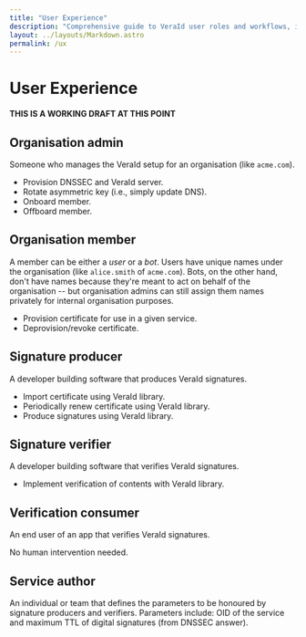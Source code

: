 ```yaml
---
title: "User Experience"
description: "Comprehensive guide to VeraId user roles and workflows, including organisation administration, member management, and signature verification processes"
layout: ../layouts/Markdown.astro
permalink: /ux
---
```


# User Experience

**THIS IS A WORKING DRAFT AT THIS POINT**

## Organisation admin

Someone who manages the VeraId setup for an organisation (like `acme.com`).

- Provision DNSSEC and VeraId server.
- Rotate asymmetric key (i.e., simply update DNS).
- Onboard member.
- Offboard member.

## Organisation member

A member can be either a _user_ or a _bot_. Users have unique names under the organisation (like `alice.smith` of `acme.com`). Bots, on the other hand, don't have names because they're meant to act on behalf of the organisation -- but organisation admins can still assign them names privately for internal organisation purposes.

- Provision certificate for use in a given service.
- Deprovision/revoke certificate.

## Signature producer

A developer building software that produces VeraId signatures.

- Import certificate using VeraId library.
- Periodically renew certificate using VeraId library.
- Produce signatures using VeraId library.

## Signature verifier

A developer building software that verifies VeraId signatures.

- Implement verification of contents with VeraId library.

## Verification consumer

An end user of an app that verifies VeraId signatures.

No human intervention needed.

## Service author

An individual or team that defines the parameters to be honoured by signature producers and verifiers. Parameters include: OID of the service and maximum TTL of digital signatures (from DNSSEC answer).
